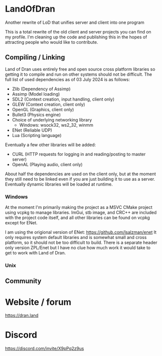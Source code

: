 # LandOfDran
 Another rewrite of LoD that unifies server and client into one program
 
 This is a total rewrite of the old client and server projects you can find on my profile.
 I'm cleaning up the code and publishing this in the hopes of attracting people who would like to contribute.

## Compiling / Linking

Land of Dran uses entirely free and open source cross platform libraries so getting it to compile and run on other systems should not be difficult. The full list of used dependencies as of 03 July 2024 is as follows:

* Zlib     (Dependency of Assimp)
* Assimp   (Model loading)
* SDL2     (Context creation, input handling, client only)
* GLEW     (Context creation, client only)
* OpenGL   (Graphics, client only)
* Bullet3  (Physics engine)
* Choice of underlying networking library
  * Windows: wsock32, ws2_32, winmm
* ENet     (Reliable UDP)
* Lua      (Scripting language)

Eventually a few other libraries will be added:

* CURL     (HTTP requests for logging in and reading/posting to master server)
* OpenAL   (Playing audio, client only)

About half the dependencies are used on the client only, but at the moment they still need to be linked even if you are just building it to use as a server. Eventually dynamic libraries will be loaded at runtime.

### Windows

At the moment I'm primarily making the project as a MSVC CMake project using vcpkg to manage libraries. ImGui, stb image, and CRC++ are included with the project code itself, and all other libraries can be found on vcpkg except for ENet. 

I am using the origional version of ENet: 
https://github.com/lsalzman/enet 
It only requires system default libraries and is somewhat small and cross platform, so it should not be too difficult to build. There is a separate header only version ZPL/Enet but I have no clue how much work it would take to get to work with Land of Dran.

### Unix

## Community

# Website / forum

https://dran.land

# Discord

https://discord.com/invite/X9pPq2z9us
